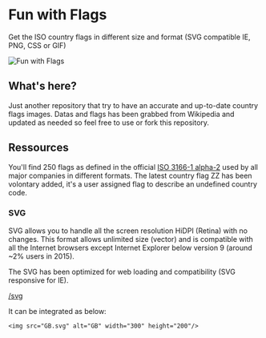 # Fun with Flags
Get the ISO country flags in different size and format (SVG compatible IE, PNG, CSS or GIF)

![Fun with Flags](https://raw.github.com/cquilboss/fun-with-flags/fwf.png)

## What's here?

Just another repository that try to have an accurate and up-to-date country flags images.
Datas and flags has been grabbed from Wikipedia and updated as needed so feel free to use or fork this repository.

## Ressources 

You'll find 250 flags as defined in the official [ISO 3166-1 alpha-2](https://en.wikipedia.org/wiki/ISO_3166-1_alpha-2 "ISO 3166-1 alpha-2") 
 used by all major companies in different formats. The latest country flag ZZ has been volontary added, it's a user assigned flag to describe an undefined country code.

### SVG

SVG allows you to handle all the screen resolution HiDPI (Retina) with no changes. 
This format allows unlimited size (vector) and is compatible with all the Internet browsers 
except Internet Explorer below version 9 (around ~2% users in 2015).

The SVG has been optimized for web loading and compatibility (SVG responsive for IE).

[/svg](https://raw.github.com/cquilboss/fun-with-flags/svg.zip) 

It can be integrated as below:

	<img src="GB.svg" alt="GB" width="300" height="200"/>
    



